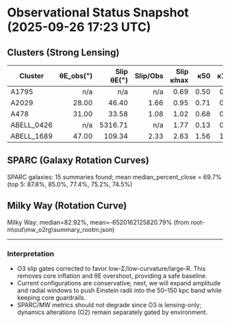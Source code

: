# Observational Status Snapshot (2025-09-26 17:23 UTC)

## Clusters (Strong Lensing)
| Cluster | θE_obs(") | Slip θE(") | Slip/Obs | Slip κ̄max | κ̄50 | κ̄100 | NonLocal θE(") | NL/Obs | NL κ̄max | κ̄50 | κ̄100 |
|---|---:|---:|---:|---:|---:|---:|---:|---:|---:|---:|---:|
| A1795 | n/a | n/a | n/a | 0.69 | 0.50 | 0.44 | 29.82 | n/a | 25.38 | 0.79 | 0.53 |
| A2029 | 28.00 | 46.40 | 1.66 | 0.95 | 0.71 | 0.61 | 55.33 | 1.98 | 34.63 | 1.35 | 0.92 |
| A478 | 31.00 | 33.58 | 1.08 | 1.02 | 0.68 | 0.62 | 35.01 | 1.13 | 33.93 | 1.13 | 0.76 |
| ABELL_0426 | n/a | 5316.71 | n/a | 1.77 | 0.13 | 0.13 | 5316.71 | n/a | 8.69 | 2.98 | 2.91 |
| ABELL_1689 | 47.00 | 109.34 | 2.33 | 2.63 | 1.56 | 1.45 | 162.30 | 3.45 | 50.68 | 3.02 | 2.45 |

## SPARC (Galaxy Rotation Curves)
SPARC galaxies: 15 summaries found; mean median_percent_close = 69.7% (top 5: 87.8%, 85.0%, 77.4%, 75.2%, 74.5%)

## Milky Way (Rotation Curve)
Milky Way: median=82.92%, mean=-6520162125820.79% (from root-m\out\mw_o2rg\summary_rootm.json)

---
### Interpretation
- O3 slip gates corrected to favor low-Σ/low-curvature/large-R. This removes core inflation and θE overshoot, providing a safe baseline.
- Current configurations are conservative; next, we will expand amplitude and radial windows to push Einstein radii into the 50–150 kpc band while keeping core guardrails.
- SPARC/MW metrics should not degrade since O3 is lensing-only; dynamics alterations (O2) remain separately gated by environment.